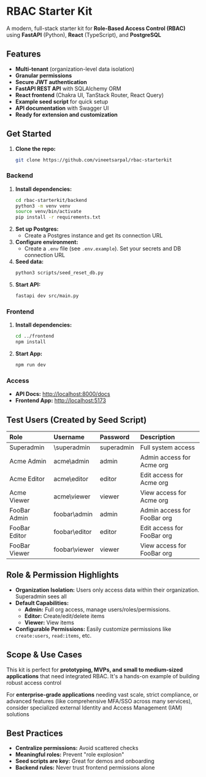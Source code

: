 # RBAC Starter Kit

A modern, full-stack starter kit for **Role-Based Access Control (RBAC)** using **FastAPI** (Python), **React** (TypeScript), and **PostgreSQL**

## Features

* **Multi-tenant** (organization-level data isolation)
* **Granular permissions**
* **Secure JWT authentication**
* **FastAPI REST API** with SQLAlchemy ORM
* **React frontend** (Chakra UI, TanStack Router, React Query)
* **Example seed script** for quick setup
* **API documentation** with Swagger UI
* **Ready for extension and customization**


## Get Started

1.  **Clone the repo:**
    ```bash
    git clone https://github.com/vineetsarpal/rbac-starterkit
    ```

### Backend

1.  **Install dependencies:**
    ```bash
    cd rbac-starterkit/backend
    python3 -m venv venv
    source venv/bin/activate
    pip install -r requirements.txt
    ```
2.  **Set up Postgres:**
    * Create a Postgres instance and get its connection URL
3.  **Configure environment:**
    * Create a `.env` file (see `.env.example`). Set your secrets and DB connection URL
4.  **Seed data:**
    ```bash
    python3 scripts/seed_reset_db.py
    ```
5.  **Start API:**
    ```bash
    fastapi dev src/main.py
    ```

### Frontend

1.  **Install dependencies:**
    ```bash
    cd ../frontend
    npm install
    ```
2.  **Start App:**
    ```bash
    npm run dev
    ```

### Access

* **API Docs:** [http://localhost:8000/docs](http://localhost:8000/docs)
* **Frontend App:** [http://localhost:5173](http://localhost:5173)


## Test Users (Created by Seed Script)

| Role          | Username        | Password   | Description                       |
| :------------ | :-------------- | :--------- | :-------------------------------- |
| Superadmin    | \superadmin     | superadmin | Full system access                |
| Acme Admin    | acme\admin      | admin      | Admin access for Acme org         |
| Acme Editor   | acme\editor     | editor     | Edit access for Acme org          |
| Acme Viewer   | acme\viewer     | viewer     | View access for Acme org          |
| FooBar Admin  | foobar\admin    | admin      | Admin access for FooBar org       |
| FooBar Editor | foobar\editor   | editor     | Edit access for FooBar org        |
| FooBar Viewer | foobar\viewer   | viewer     | View access for FooBar org        |


## Role & Permission Highlights

* **Organization Isolation:** Users only access data within their organization. Superadmin sees all
* **Default Capabilities:**
    * **Admin:** Full org access, manage users/roles/permissions.
    * **Editor:** Create/edit/delete items
    * **Viewer:** View items
* **Configurable Permissions:** Easily customize permissions like `create:users`, `read:items`, etc.


## Scope & Use Cases

This kit is perfect for **prototyping, MVPs, and small to medium-sized applications** that need integrated RBAC. It's a hands-on example of building robust access control

For **enterprise-grade applications** needing vast scale, strict compliance, or advanced features (like comprehensive MFA/SSO across many services), consider specialized external Identity and Access Management (IAM) solutions


## Best Practices

* **Centralize permissions:** Avoid scattered checks
* **Meaningful roles:** Prevent "role explosion"
* **Seed scripts are key:** Great for demos and onboarding
* **Backend rules:** Never trust frontend permissions alone